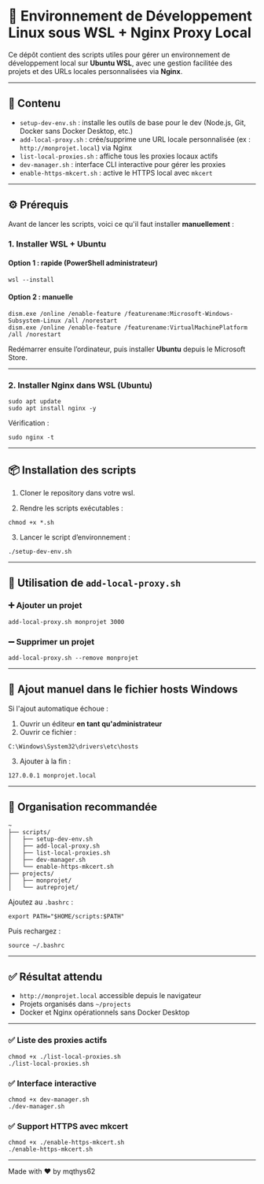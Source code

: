 # 🐧 Environnement de Développement Linux sous WSL + Nginx Proxy Local

Ce dépôt contient des scripts utiles pour gérer un environnement de développement local sur **Ubuntu WSL**, avec une gestion facilitée des projets et des URLs locales personnalisées via **Nginx**.

---

## 🧰 Contenu

- `setup-dev-env.sh` : installe les outils de base pour le dev (Node.js, Git, Docker sans Docker Desktop, etc.)
- `add-local-proxy.sh` : crée/supprime une URL locale personnalisée (ex : `http://monprojet.local`) via Nginx
- `list-local-proxies.sh` : affiche tous les proxies locaux actifs
- `dev-manager.sh` : interface CLI interactive pour gérer les proxies
- `enable-https-mkcert.sh` : active le HTTPS local avec `mkcert`

---

## ⚙️ Prérequis

Avant de lancer les scripts, voici ce qu'il faut installer **manuellement** :

### 1. Installer WSL + Ubuntu

#### Option 1 : rapide (PowerShell administrateur)
```
wsl --install
```

#### Option 2 : manuelle
```
dism.exe /online /enable-feature /featurename:Microsoft-Windows-Subsystem-Linux /all /norestart
dism.exe /online /enable-feature /featurename:VirtualMachinePlatform /all /norestart
```

Redémarrer ensuite l’ordinateur, puis installer **Ubuntu** depuis le Microsoft Store.

---

### 2. Installer Nginx dans WSL (Ubuntu)
```
sudo apt update
sudo apt install nginx -y
```

Vérification :
```
sudo nginx -t
```

---

## 📦 Installation des scripts

1. Cloner le repository dans votre wsl.

2. Rendre les scripts exécutables :
```
chmod +x *.sh
```

3. Lancer le script d’environnement :
```
./setup-dev-env.sh
```

---

## 🔧 Utilisation de `add-local-proxy.sh`

### ➕ Ajouter un projet
```
add-local-proxy.sh monprojet 3000
```

### ➖ Supprimer un projet
```
add-local-proxy.sh --remove monprojet
```

---

## 📝 Ajout manuel dans le fichier hosts Windows

Si l'ajout automatique échoue :

1. Ouvrir un éditeur **en tant qu'administrateur**
2. Ouvrir ce fichier :
```
C:\Windows\System32\drivers\etc\hosts
```
3. Ajouter à la fin :
```
127.0.0.1 monprojet.local
```

---

## 📂 Organisation recommandée

```
~
├── scripts/
│   ├── setup-dev-env.sh
│   ├── add-local-proxy.sh
│   ├── list-local-proxies.sh
│   ├── dev-manager.sh
│   └── enable-https-mkcert.sh
├── projects/
│   ├── monprojet/
│   └── autreprojet/
```

Ajoutez au `.bashrc` :
```
export PATH="$HOME/scripts:$PATH"
```

Puis rechargez :
```
source ~/.bashrc
```

---

## ✅ Résultat attendu

- `http://monprojet.local` accessible depuis le navigateur
- Projets organisés dans `~/projects`
- Docker et Nginx opérationnels sans Docker Desktop

---

### ✅ Liste des proxies actifs
```
chmod +x ./list-local-proxies.sh
./list-local-proxies.sh
```

### ✅ Interface interactive
```
chmod +x dev-manager.sh
./dev-manager.sh
```

### ✅ Support HTTPS avec mkcert
```
chmod +x ./enable-https-mkcert.sh
./enable-https-mkcert.sh
```

---
Made with ❤️ by mqthys62
